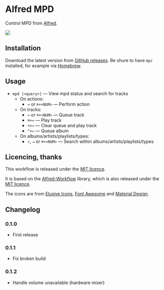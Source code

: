 Alfred MPD
==========

Control MPD from [Alfred][alfred].

![][screenshot]


Installation
------------

Download the latest version from [GitHub releases][gh-releases]. 
Be shure to have `mpc` installed, for example via [Homebrew](https://brew.sh).


Usage
-----

- `mpd [<query>]` — View mpd status and search for tracks
    - On actions:
        - `↩` or `⌘+<NUM>` — Perform action
    - On tracks:
        - `↩` or `⌘+<NUM>` — Queue track
        - `⌘+↩` — Play track
        - `⌥+↩` — Clear queue and play track
        - `^+↩` — Queue album
    - On albums/artists/playlists/types:
        - `↩`, `⇥` or `⌘+<NUM>` — Search within albums/artists/playlists/types


Licencing, thanks
-----------------

This workflow is released under the [MIT licence][mit].

It is based on the [Alfred-Workflow][aw] library, which is also released under the [MIT licence][mit].

The icons are from [Elusive Icons][elusive], [Font Awesome][awesome] and [Material Design][material].


Changelog
---------

### 0.1.0 ###

- First release

### 0.1.1 ###

- Fix broken build

### 0.1.2 ###

- Handle volume unavailable (hardware mixer)


[mit]: ./src/LICENCE.txt
[aw]: http://www.deanishe.net/alfred-workflow/
[alfred]: https://alfredapp.com
[screenshot]: ./screenshot.png
[gh-releases]: https://github.com/deanishe/alfred-mpd/releases/latest
[elusive]: https://github.com/aristath/elusive-iconfont
[awesome]: http://fortawesome.github.io/Font-Awesome/
[material]: http://zavoloklom.github.io/material-design-iconic-font/

